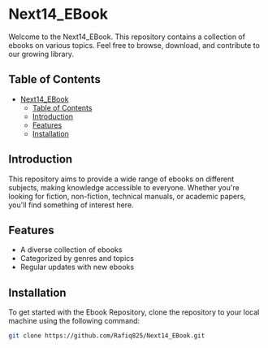 # Next14_EBook

Welcome to the Next14_EBook. This repository contains a collection of ebooks on various topics. Feel free to browse, download, and contribute to our growing library.

## Table of Contents
- [Next14\_EBook](#next14_ebook)
  - [Table of Contents](#table-of-contents)
  - [Introduction](#introduction)
  - [Features](#features)
  - [Installation](#installation)

## Introduction
This repository aims to provide a wide range of ebooks on different subjects, making knowledge accessible to everyone. Whether you're looking for fiction, non-fiction, technical manuals, or academic papers, you'll find something of interest here.

## Features
- A diverse collection of ebooks
- Categorized by genres and topics
- Regular updates with new ebooks

## Installation
To get started with the Ebook Repository, clone the repository to your local machine using the following command:

```bash
git clone https://github.com/Rafiq825/Next14_EBook.git
